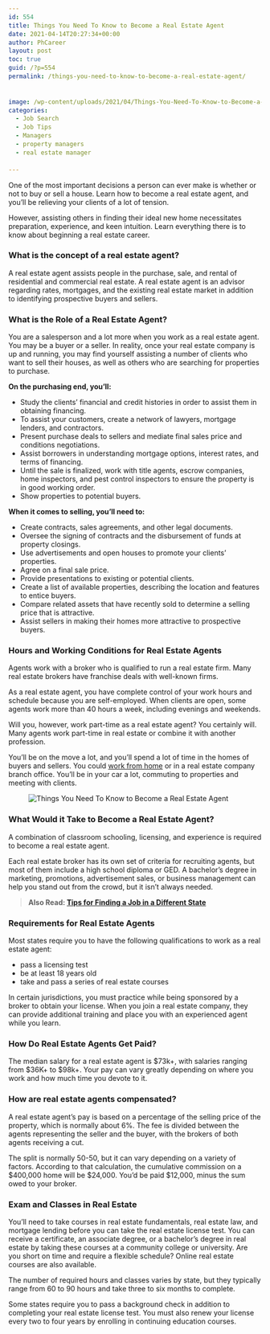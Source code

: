 ```yaml
---
id: 554
title: Things You Need To Know to Become a Real Estate Agent
date: 2021-04-14T20:27:34+00:00
author: PhCareer
layout: post
toc: true
guid: /?p=554
permalink: /things-you-need-to-know-to-become-a-real-estate-agent/


image: /wp-content/uploads/2021/04/Things-You-Need-To-Know-to-Become-a-Real-Estate-Agent.jpg
categories:
  - Job Search
  - Job Tips
  - Managers
  - property managers
  - real estate manager
 
---
```

One of the most important decisions a person can ever make is whether or not to buy or sell a house. Learn how to become a real estate agent, and you&#8217;ll be relieving your clients of a lot of tension.

However, assisting others in finding their ideal new home necessitates preparation, experience, and keen intuition. Learn everything there is to know about beginning a real estate career.

### **What is the concept of a real estate agent?**

A real estate agent assists people in the purchase, sale, and rental of residential and commercial real estate. A real estate agent is an advisor regarding rates, mortgages, and the existing real estate market in addition to identifying prospective buyers and sellers.

### **What is the Role of a Real Estate Agent?**

You are a salesperson  and a lot more when you work as a real estate agent. You may be a buyer or a seller. In reality, once your real estate company is up and running, you may find yourself assisting a number of clients who want to sell their houses, as well as others who are searching for properties to purchase.

**On the purchasing end, you&#8217;ll:**

  * Study the clients&#8217; financial and credit histories in order to assist them in obtaining financing.
  * To assist your customers, create a network of lawyers, mortgage lenders, and contractors.
  * Present purchase deals to sellers and mediate final sales price and conditions negotiations.
  * Assist borrowers in understanding mortgage options, interest rates, and terms of financing.
  * Until the sale is finalized, work with title agents, escrow companies, home inspectors, and pest control inspectors to ensure the property is in good working order.
  * Show properties to potential buyers.

**When it comes to selling, you&#8217;ll need to:**

  * Create contracts, sales agreements, and other legal documents.
  * Oversee the signing of contracts and the disbursement of funds at property closings.
  * Use advertisements and open houses to promote your clients&#8217; properties.
  * Agree on a final sale price.
  * Provide presentations to existing or potential clients.
  * Create a list of available properties, describing the location and features to entice buyers.
  * Compare related assets that have recently sold to determine a selling price that is attractive.
  * Assist sellers in making their homes more attractive to prospective buyers.

 

### **Hours and Working Conditions for Real Estate Agents**

Agents work with a broker who is qualified to run a real estate firm. Many real estate brokers have franchise deals with well-known firms.

As a real estate agent, you have complete control of your work hours and schedule because you are self-employed. When clients are open, some agents work more than 40 hours a week, including evenings and weekends.

Will you, however, work part-time as a real estate agent? You certainly will. Many agents work part-time in real estate or combine it with another profession.

You&#8217;ll be on the move a lot, and you&#8217;ll spend a lot of time in the homes of buyers and sellers. You could [work from home](/category/work-from-home/) or in a real estate company branch office. You&#8217;ll be in your car a lot, commuting to properties and meeting with clients.


<figure class="wp-block-image size-large">

<img loading="lazy" width="1024" height="684" src="/wp-content/uploads/2021/04/rea-estate-agent-1024x684.jpg" alt="Things You Need To Know to Become a Real Estate Agent" class="wp-image-555" srcset="/wp-content/uploads/2021/04/rea-estate-agent-1024x684.jpg 1024w, /wp-content/uploads/2021/04/rea-estate-agent-300x200.jpg 300w, /wp-content/uploads/2021/04/rea-estate-agent-768x513.jpg 768w, /wp-content/uploads/2021/04/rea-estate-agent-1536x1025.jpg 1536w, /wp-content/uploads/2021/04/rea-estate-agent.jpg 2000w" sizes="(max-width: 1024px) 100vw, 1024px" /> </figure> 

### **What Would it Take to Become a Real Estate Agent?**

A combination of classroom schooling, licensing, and experience is required to become a real estate agent.

Each real estate broker has its own set of criteria for recruiting agents, but most of them include a high school diploma or GED. A bachelor&#8217;s degree in marketing, promotions, advertisement sales, or business management can help you stand out from the crowd, but it isn&#8217;t always needed.

<blockquote class="wp-block-quote">
  <p>
    <strong>Also Read: <a href="/tips-for-finding-a-job-in-a-different-state/">Tips for Finding a Job in a Different State</a></strong><a href="/tips-for-finding-a-job-in-a-different-state/"> </a>
  </p>
</blockquote>

### **Requirements for Real Estate Agents**

Most states require you to have the following qualifications to work as a real estate agent:

  * pass a licensing test
  * be at least 18 years old
  * take and pass a series of real estate courses

In certain jurisdictions, you must practice while being sponsored by a broker to obtain your license. When you join a real estate company, they can provide additional training and place you with an experienced agent while you learn.

### **How Do Real Estate Agents Get Paid?**

The median salary for a real estate agent is $73k+, with salaries ranging from $36K+ to $98k+. Your pay can vary greatly depending on where you work and how much time you devote to it.

### **How are real estate agents compensated?**

A real estate agent&#8217;s pay is based on a percentage of the selling price of the property, which is normally about 6%. The fee is divided between the agents representing the seller and the buyer, with the brokers of both agents receiving a cut.

The split is normally 50-50, but it can vary depending on a variety of factors. According to that calculation, the cumulative commission on a $400,000 home will be $24,000. You&#8217;d be paid $12,000, minus the sum owed to your broker.

### **Exam and Classes in Real Estate**

You&#8217;ll need to take courses in real estate fundamentals, real estate law, and mortgage lending before you can take the real estate license test. You can receive a certificate, an associate degree, or a bachelor&#8217;s degree in real estate by taking these courses at a community college or university. Are you short on time and require a flexible schedule? Online real estate courses are also available.

The number of required hours and classes varies by state, but they typically range from 60 to 90 hours and take three to six months to complete.

Some states require you to pass a background check in addition to completing your real estate license test. You must also renew your license every two to four years by enrolling in continuing education courses.
